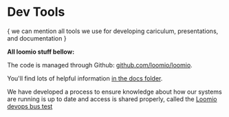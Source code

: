 # Dev Tools

{ we can mention all tools we use for developing cariculum, presentations, and documentation }



**All loomio stuff bellow:**

The code is managed through Github: [github.com/loomio/loomio](https://github.com/loomio/loomio).

You'll find lots of helpful information [in the docs folder](https://github.com/loomio/loomio/tree/master/docs/en).

We have developed a process to ensure knowledge about how our systems are running is up to date and access is shared properly, called the [Loomio devops bus test](https://hackmd.loomio.io/s/Sy-BIeRh)

